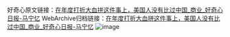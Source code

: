 好奇心原文链接：[在年度打折大血拼这件事上，美国人没有比过中国_商业_好奇心日报-马宁忆](https://www.qdaily.com/articles/4006.html)
WebArchive归档链接：[在年度打折大血拼这件事上，美国人没有比过中国_商业_好奇心日报-马宁忆](http://web.archive.org/web/20190623153415/https://www.qdaily.com/articles/4006.html)
![image](http://ww3.sinaimg.cn/large/007d5XDply1g3vdslzdszj30u032jnpd)